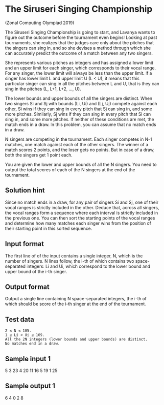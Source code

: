 # The Siruseri Singing Championship

(Zonal Computing Olympiad 2019)

The Siruseri Singing Championship is going to start, and Lavanya wants to figure out the outcome before the tournament even begins! Looking at past tournaments, she realizes that the judges care only about the pitches that the singers can sing in, and so she devises a method through which she can accurately predict the outcome of a match between any two singers.

She represents various pitches as integers and has assigned a lower limit and an upper limit for each singer, which corresponds to their vocal range. For any singer, the lower limit will always be less than the upper limit. If a singer has lower limit L and upper limit U (L < U), it means that this particular singer can sing in all the pitches between L and U, that is they can sing in the pitches {L, L+1, L+2, …, U}.

The lower bounds and upper bounds of all the singers are distinct. When two singers Si and Sj with bounds (Li, Ui) and (Lj, Uj) compete against each other, Si wins if they can sing in every pitch that Sj can sing in, and some more pitches. Similarly, Sj wins if they can sing in every pitch that Si can sing in, and some more pitches. If neither of these conditions are met, the match ends in a draw. In this problem, you can assume that no match ends in a draw.

N singers are competing in the tournament. Each singer competes in N-1 matches, one match against each of the other singers. The winner of a match scores 2 points, and the loser gets no points. But in case of a draw, both the singers get 1 point each.

You are given the lower and upper bounds of all the N singers. You need to output the total scores of each of the N singers at the end of the tournament.

## Solution hint
Since no match ends in a draw, for any pair of singers Si and Sj, one of their vocal ranges is strictly included in the other. Deduce that, across all singers, the vocal ranges form a sequence where each interval is strictly included in the previous one. You can then sort the starting points of the vocal ranges and determine how many matches each singer wins from the position of their starting point in this sorted sequence.

## Input format
The first line of of the input contains a single integer, N, which is the number of singers. N lines follow, the i-th of which contains two space-separated integers: Li and Ui, which correspond to the lower bound and upper bound of the i-th singer.

## Output format
Output a single line containing N space-separated integers, the i-th of which should be score of the i-th singer at the end of the tournament.

## Test data

```
2 ≤ N ≤ 105.
1 ≤ Li < Ui ≤ 109.
All the 2N integers (lower bounds and upper bounds) are distinct.
No matches end in a draw.
```

## Sample input 1
5
3 23
4 20
11 16
5 19
1 25

## Sample output 1

6 4 0 2 8
